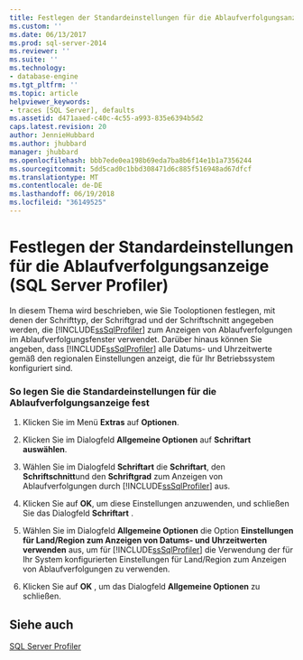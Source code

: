 ```yaml
---
title: Festlegen der Standardeinstellungen für die Ablaufverfolgungsanzeige (SQL Server Profiler) | Microsoft-Dokumentation
ms.custom: ''
ms.date: 06/13/2017
ms.prod: sql-server-2014
ms.reviewer: ''
ms.suite: ''
ms.technology:
- database-engine
ms.tgt_pltfrm: ''
ms.topic: article
helpviewer_keywords:
- traces [SQL Server], defaults
ms.assetid: d471aaed-c40c-4c55-a993-835e6394b5d2
caps.latest.revision: 20
author: JennieHubbard
ms.author: jhubbard
manager: jhubbard
ms.openlocfilehash: bbb7ede0ea198b69eda7ba8b6f14e1b1a7356244
ms.sourcegitcommit: 5dd5cad0c1bbd308471d6c885f516948ad67dfcf
ms.translationtype: MT
ms.contentlocale: de-DE
ms.lasthandoff: 06/19/2018
ms.locfileid: "36149525"
---
```

# <a name="set-trace-display-defaults-sql-server-profiler"></a>Festlegen der Standardeinstellungen für die Ablaufverfolgungsanzeige (SQL Server Profiler)
  In diesem Thema wird beschrieben, wie Sie Tooloptionen festlegen, mit denen der Schrifttyp, der Schriftgrad und der Schriftschnitt angegeben werden, die [!INCLUDE[ssSqlProfiler](../../includes/sssqlprofiler-md.md)] zum Anzeigen von Ablaufverfolgungen im Ablaufverfolgungsfenster verwendet. Darüber hinaus können Sie angeben, dass [!INCLUDE[ssSqlProfiler](../../includes/sssqlprofiler-md.md)] alle Datums- und Uhrzeitwerte gemäß den regionalen Einstellungen anzeigt, die für Ihr Betriebssystem konfiguriert sind.  
  
### <a name="to-set-trace-display-defaults"></a>So legen Sie die Standardeinstellungen für die Ablaufverfolgungsanzeige fest  
  
1.  Klicken Sie im Menü **Extras** auf **Optionen**.  
  
2.  Klicken Sie im Dialogfeld **Allgemeine Optionen** auf **Schriftart auswählen**.  
  
3.  Wählen Sie im Dialogfeld **Schriftart** die **Schriftart**, den **Schriftschnitt**und den **Schriftgrad** zum Anzeigen von Ablaufverfolgungen durch [!INCLUDE[ssSqlProfiler](../../includes/sssqlprofiler-md.md)] aus.  
  
4.  Klicken Sie auf **OK**, um diese Einstellungen anzuwenden, und schließen Sie das Dialogfeld **Schriftart** .  
  
5.  Wählen Sie im Dialogfeld **Allgemeine Optionen** die Option **Einstellungen für Land/Region zum Anzeigen von Datums- und Uhrzeitwerten verwenden** aus, um für [!INCLUDE[ssSqlProfiler](../../includes/sssqlprofiler-md.md)] die Verwendung der für Ihr System konfigurierten Einstellungen für Land/Region zum Anzeigen von Ablaufverfolgungen zu verwenden.  
  
6.  Klicken Sie auf **OK** , um das Dialogfeld **Allgemeine Optionen** zu schließen.  
  
## <a name="see-also"></a>Siehe auch  
 [SQL Server Profiler](sql-server-profiler.md)  
  
  